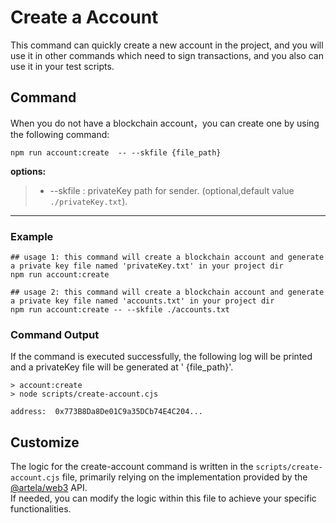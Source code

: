 # Create a Account

This command can quickly create a new account in the project, and you will use it in other commands which need to sign
transactions, and you also can use it in your test scripts.

## Command

When you do not have a blockchain account，you can create one by using the following command:

```shell
npm run account:create  -- --skfile {file_path}
```

**options:**

> * --skfile : privateKey path for sender. (optional,default value `./privateKey.txt`).
---

### Example
```shell
## usage 1: this command will create a blockchain account and generate a private key file named 'privateKey.txt' in your project dir
npm run account:create

## usage 2: this command will create a blockchain account and generate a private key file named 'accounts.txt' in your project dir
npm run account:create -- --skfile ./accounts.txt

```

### Command Output

If the command is executed successfully, the following log will be printed and a privateKey file will be generated at '
{file_path}'.

```shell
> account:create
> node scripts/create-account.cjs

address:  0x773B8Da8De01C9a35DCb74E4C204...
```

## Customize

The logic for the create-account command is written in the `scripts/create-account.cjs` file, primarily relying on the
implementation provided by the [@artela/web3](/develop/client/artela-web3.js) API.   
If needed, you can modify the logic within this file to achieve your specific functionalities.
